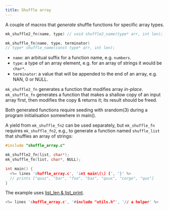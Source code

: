 ```yaml
---
title: Shuffle array
---
```


A couple of macros that *generate* shuffle functions for specific array
types.

```c
mk_shuffle2_fn(name, type) // void shuffle2_name(type* arr, int len);

mk_shuffle_fn(name, type, terminator)
// type* shuffle_name(const type* arr, int len);
```

* `name`: an arbitual suffix for a function name, e.g. `numbers`.
* `type`: a type of an array element, e.g. for an array of strings it
  would be `char*`.
* `terminator`: a value that will be appended to the end of an array,
  e.g. NAN, 0 or NULL.

`mk_shuffle2_fn` generates a function that modifies array
*in-place*. `mk_shuffle_fn` generates a function that makes a shallow
copy of an input array first, then modifies the copy & returns it; its
result should be freed.

Both generated functions require seeding with srandom(3) during a
program initialisation somewhere in main().

A yield from `mk_shuffle_fn2` can be used separately, but
`mk_shuffle_fn` requires `mk_shuffle_fn2`, e.g., to generate a
function named `shuffle_list` that shuffles an array of strings:

```c
#include "shuffle_array.c"

mk_shuffle2_fn(list, char*);
mk_shuffle_fn(list, char*, NULL);

int main() {
  <%= lines 'shuffle_array.c', 'int main\(\) {', '}' %>
  // prints ["quuz", "bar", "foo", "baz", "quux", "corge", "qux"]
}
```

The example uses [list_len & list_print](str_vector_utils).

```c
<%= lines 'shuffle_array.c', '#include "utils.h"', '// a helper' %>
```
